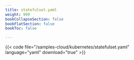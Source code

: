 ```yaml
---
title: statefulset.yaml
weight: 999
bookCollapseSection: false
bookFlatSection: false
bookToc: false

---
```


{{< code file="/samples-cloud/kubernetes/statefulset.yaml" language="yaml" download="true" >}}
